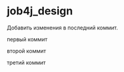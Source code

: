 # job4j_design
Добавить изменения в последний коммит.

первый коммит

второй коммит

третий коммит

